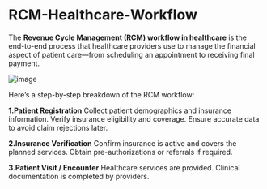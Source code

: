 # RCM-Healthcare-Workflow

The **Revenue Cycle Management (RCM) workflow in healthcare** is the end-to-end process that healthcare providers use to manage the financial aspect of patient care—from scheduling an appointment to receiving final payment.


![image](https://github.com/user-attachments/assets/5ecfe8c4-020c-4858-be8f-1c29b9536497)


Here’s a step-by-step breakdown of the RCM workflow:

**1.Patient Registration**
Collect patient demographics and insurance information.
Verify insurance eligibility and coverage.
Ensure accurate data to avoid claim rejections later.

**2.Insurance Verification**
Confirm insurance is active and covers the planned services.
Obtain pre-authorizations or referrals if required.

**3.Patient Visit / Encounter**
Healthcare services are provided.
Clinical documentation is completed by providers.

